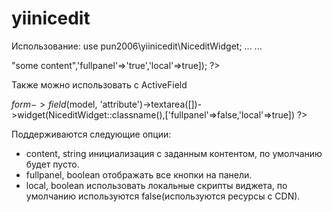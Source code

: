# yiinicedit

Использование:
use pun2006\yiinicedit\NiceditWidget;
...
...

<?=  NiceditWidget::widget(['content' => "some content",'fullpanel'=>'true','local'=>true]); ?>

Также можно использовать с ActiveField

$form->field($model, 'attribute')->textarea([])->widget(NiceditWidget::classname(),['fullpanel'=>false,'local'=>true]) ?>
		
Поддерживаются следующие опции:
- content, string инициализация с заданным контентом, по умолчанию будет пусто.
- fullpanel, boolean отображать все кнопки на панели.
- local, boolean использовать локальные скрипты виджета, по умолчанию используются false(используются ресурсы с CDN).

